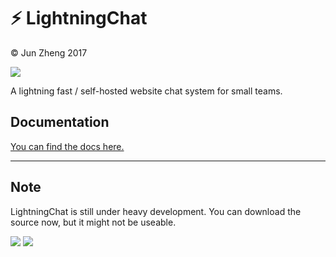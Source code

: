 # ⚡ LightningChat

&copy; Jun Zheng 2017

![](https://travis-ci.org/junthehacker/LightningChat.svg?branch=master)

A lightning fast / self-hosted website chat system for small teams.

## Documentation
[You can find the docs here.](https://lightningchat.junthehacker.com/docs/)

-----------------------------------
## Note
LightningChat is still under heavy development. You can download the source now, but it might not be useable.

![](http://i.imgur.com/eqqLyXr.png)
![](http://i.imgur.com/X1KxQoB.png)